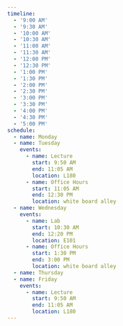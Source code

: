 ```yaml
---
timeline:
  - '9:00 AM'
  - '9:30 AM'
  - '10:00 AM'
  - '10:30 AM'
  - '11:00 AM'
  - '11:30 AM'
  - '12:00 PM'
  - '12:30 PM'
  - '1:00 PM'
  - '1:30 PM'
  - '2:00 PM'
  - '2:30 PM'
  - '3:00 PM'
  - '3:30 PM'
  - '4:00 PM'
  - '4:30 PM'
  - '5:00 PM'
schedule:
  - name: Monday
  - name: Tuesday
    events:
      - name: Lecture
        start: 9:50 AM
        end: 11:05 AM
        location: L180
      - name: Office Hours
        start: 11:05 AM
        end: 12:30 PM
        location: white board alley
  - name: Wednesday
    events:
      - name: Lab
        start: 10:30 AM
        end: 12:20 PM
        location: E101
      - name: Office Hours
        start: 1:30 PM
        end: 3:00 PM
        location: white board alley
  - name: Thursday
  - name: Friday
    events:
      - name: Lecture
        start: 9:50 AM
        end: 11:05 AM
        location: L180
---
```


